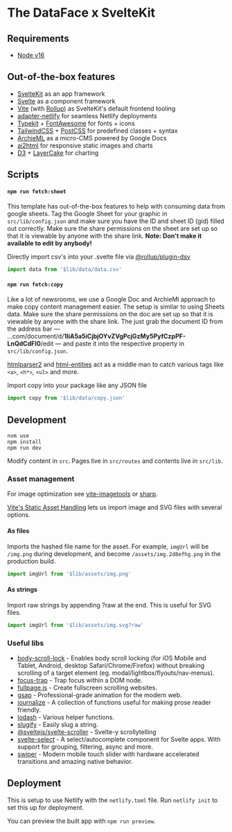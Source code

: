 # The DataFace x SvelteKit

## Requirements
- [Node v16](https://github.com/nvm-sh/nvm)

## Out-of-the-box features
- [SvelteKit](https://kit.svelte.dev/docs) as an app framework
- [Svelte](https://svelte.dev/docs) as a component framework
- [Vite](https://vitejs.dev/guide/) (with [Rollup](https://rollupjs.org/guide/en/)) as SvelteKit's default frontend tooling
- [adapter-netlify](https://github.com/sveltejs/kit/tree/master/packages/adapter-netlify) for seamless Netlify deployments
- [Typekit](https://fonts.adobe.com/my_fonts?project_id=ykj1tpu#web_projects-section) + [FontAwesome](https://fontawesome.com/) for fonts + icons
- [TailwindCSS](https://tailwindcss.com/) + [PostCSS](https://postcss.org/) for predefined classes + syntax
- [ArchieML](http://archieml.org/) as a micro-CMS powered by Google Docs
- [ai2html](http://ai2html.org/) for responsive static images and charts
- [D3](https://github.com/d3/d3) + [LayerCake](https://layercake.graphics/) for charting

## Scripts

#### `npm run fetch:sheet`

This template has out-of-the-box features to help with consuming data from google sheets. Tag the Google Sheet for your graphic in `src/lib/config.json` and make sure you have the ID and sheet ID (gid) filled out correctly. Make sure the share permissions on the sheet are set up so that it is viewable by anyone with the share link. **Note: Don't make it available to edit by anybody!**

Directly import csv's into your .svelte file via [@rollup/plugin-dsv](https://www.npmjs.com/package/@rollup/plugin-dsv)
```js
import data from '$lib/data/data.csv'
```

#### `npm run fetch:copy`

Like a lot of newsrooms, we use a Google Doc and ArchieMl approach to make copy content management easier. The setup is similar to using Sheets data. Make sure the share permissions on the doc are set up so that it is viewable by anyone with the share link. The just grab the document ID from the address bar — ...com/document/d/**1IiA5a5iCjbjOYvZVgPcjGzMy5PyfCzpPF-LnQdCdFI0**/edit — and paste it into the respective property in `src/lib/config.json`.

[htmlparser2](https://www.npmjs.com/package/htmlparser2) and [html-entities](https://www.npmjs.com/package/html-entities) act as a middle man to catch various tags like `<a>`, `<h*>`, `<ul>` and more.

Import copy into your package like any JSON file
```js
import copy from '$lib/data/copy.json'
```

## Development

```shell 
nvm use
npm install
npm run dev
```

Modify content in `src`. Pages live in `src/routes` and contents live in `src/lib`.

### Asset management

For image optimization see [vite-imagetools](https://www.npmjs.com/package/vite-imagetools) or [sharp](https://www.npmjs.com/package/sharp).

[Vite's Static Asset Handling](https://vitejs.dev/guide/assets.html) lets us import image and SVG files with several options. 

#### As files

Imports the hashed file name for the asset. For example, `imgUrl` will be `/img.png` during development, and become `/assets/img.2d8efhg.png` in the production build.

```js
import imgUrl from '$lib/assets/img.png'
```
#### As strings

Import raw strings by appending ?raw at the end. This is useful for SVG files.

```js
import imgUrl from '$lib/assets/img.svg?raw'
```
### Useful libs

- [body-scroll-lock](https://www.npmjs.com/package/body-scroll-lock) - Enables body scroll locking (for iOS Mobile and Tablet, Android, desktop Safari/Chrome/Firefox) without breaking scrolling of a target element (eg. modal/lightbox/flyouts/nav-menus).
- [focus-trap](https://www.npmjs.com/package/focus-trap) - Trap focus within a DOM node.
- [fullpage.js](https://www.npmjs.com/package/fullpage.js) - Create fullscreen scrolling websites.
- [gsap](https://www.npmjs.com/package/gsap) - Professional-grade animation for the modern web.
- [journalize](https://www.npmjs.com/package/journalize) - A collection of functions useful for making prose reader friendly.
- [lodash](https://www.npmjs.com/package/lodash) - Various helper functions.
- [slugify](https://www.npmjs.com/package/slugify) - Easily slug a string.
- [@sveltejs/svelte-scroller](https://www.npmjs.com/package/@sveltejs/svelte-scroller) - Svelte-y scrollytelling
- [svelte-select](https://www.npmjs.com/package/svelte-select) - A select/autocomplete component for Svelte apps. With support for grouping, filtering, async and more.
- [swiper](https://www.npmjs.com/package/swiper) - Modern mobile touch slider with hardware accelerated transitions and amazing native behavior.

## Deployment
This is setup to use Netlify with the `netlify.toml` file. Run `netlify init` to set this up for deployment. 

You can preview the built app with `npm run preview`.